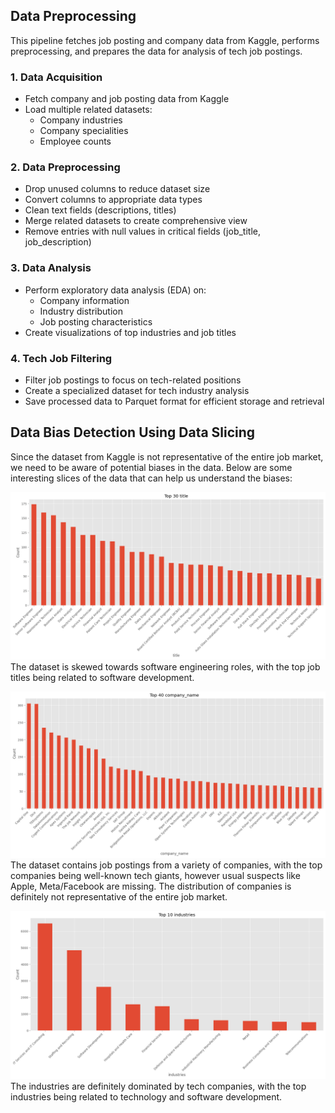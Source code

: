 ## Data Preprocessing

This pipeline fetches job posting and company data from Kaggle, performs preprocessing, and prepares the data for analysis of tech job postings.

### 1. Data Acquisition

- Fetch company and job posting data from Kaggle
- Load multiple related datasets:
  - Company industries
  - Company specialities
  - Employee counts

### 2. Data Preprocessing

- Drop unused columns to reduce dataset size
- Convert columns to appropriate data types
- Clean text fields (descriptions, titles)
- Merge related datasets to create comprehensive view
- Remove entries with null values in critical fields (job_title, job_description)

### 3. Data Analysis

- Perform exploratory data analysis (EDA) on:
  - Company information
  - Industry distribution
  - Job posting characteristics
- Create visualizations of top industries and job titles

### 4. Tech Job Filtering

- Filter job postings to focus on tech-related positions
- Create a specialized dataset for tech industry analysis
- Save processed data to Parquet format for efficient storage and retrieval

## Data Bias Detection Using Data Slicing

Since the dataset from Kaggle is not representative of the entire job market, we need to be aware of potential biases in the data. Below are some interesting slices of the data that can help us understand the biases:

![top-30-job-titles.png](/images/top-30-job-titles.png)
The dataset is skewed towards software engineering roles, with the top job titles being related to software development.

![top-40-companies.png](/images/top-40-companies.png)
The dataset contains job postings from a variety of companies, with the top companies being well-known tech giants, however usual suspects like Apple, Meta/Facebook are missing. The distribution of companies is definitely not representative of the entire job market.

![top-industries.png](/images/top-industries.png)
The industries are definitely dominated by tech companies, with the top industries being related to technology and software development.

<!-- ## Logging and Failure Tracking
- Logs are generated at each step and for all functions.
- The logs are currently collected using the in-built Airflow logger
- Errors are captured and logged for easy debugging and resolution.
- Any errors during the pipeline runs result in a failed run, and appropriate notifications are sent to alert about the status.

## Alerting

All DAGs send an email notification updating the status. The email notifications are sent for both failed/successful runs of the data pipelines. An example of the email notification is attached below.

![Notification Email Example](/images/image_10.png)

## Folder Structure

- The data preprocessing pipeline and data generation pipeline follow a similar structure as follows:
  ```
    data-generation/
      |- dags/                 #Contains DAG Definitions for data preprocessing and generation
          |- src/
              |- config/       #`config.py` Manages environment variables
              |- experiments/  #`test.ipynb` - Testing LLM prompts
              |- llm/
              |- schema/       #Contains all Pydantic validation schemas
              |- utils/        #Helper functions for data processing 
          |- tests/
          |- __init__.py
          |- logger.py
          |- main.py
      |- airflow.cfg
      |- docker-compose.yml    # For Airflow container
      |- README.md
  ```

## LLM and API Used
We utilize the OpenRouter API via the LangChain OpenAI package to generate text-based content. The responses are validated using Pydantic to maintain structure and consistency.

- Model used: LLaMA- **meta-llama/llama-3.3-70b-instruct:free**

OpenRouter Models: https://openrouter.ai/models

## Testing and Validation

### Pydantic Validation

All Pydantic validation classes are stored in the `schema/` directory. These classes ensure data integrity before inserting records into Firestore DB.
Validation ensures:
  - Correct data types.
  - Required fields are present.
  - Structured output for LLM-generated content.


### Data Preprocessing & Validation
1. Type Conversion & Cleaning: Ensuring numeric/string company IDs are standardized, NaN handling, and dtype consistency.
2. Schema Enforcement: Validation of JobPosting Pydantic models with edge cases like epoch timestamp handling.
3. Data Integrity: Testing dataframe operations (merges, drops, enrichment) in enrich_and_clean_postings to ensure valid titles, locations, and company mappings.
4. Company-User Mapping: Verifying correct user allocation ratios with create_company_user_map.
5. ID Generation Workflows: Testing UUID generation, rate limiting, and uniqueness checks for user/post creation.
6. External Service Simulation: Mocking LLM chains (e.g., DummyPostChain, DummyUserChain) to validate structured JSON outputs without real API calls.
7. Rate Limiter Behavior: Simulating allowed/blocked states to test conditional logic in data generation pipelines.
8. Deterministic UUIDs: Using patched UUIDs to verify ID assignment and relational integrity between users and posts.
9. Empty/missing data, invalid types, and schema violations (e.g., testing ValidationError for malformed job postings).
10. Stress-testing functions with mixed data types, zero values, and unexpected NaN propagation.

Test suite combines pandas-based assertions, Pydantic model validation, and unittest.mock to isolate components, ensuring reliability across data pipelines, model hydration, and synthetic data generation workflows.

The results of a test run for all the files in data-generation/dags/src/

![alt text](/images/test-cases.png) -->